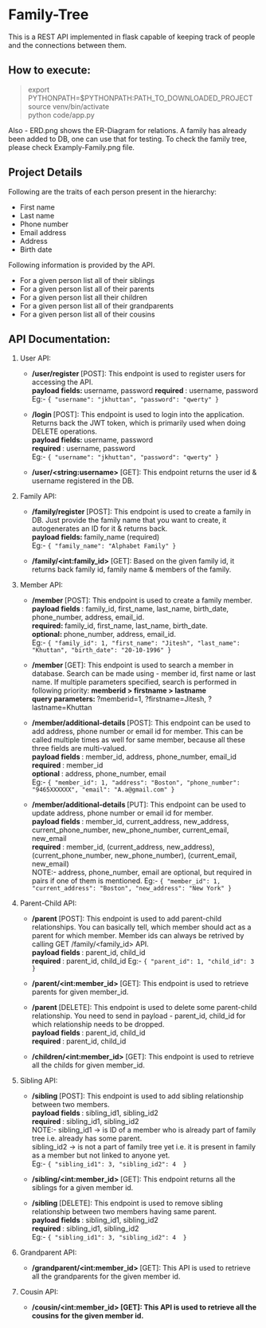# Family-Tree

This is a REST API implemented in flask capable of keeping track of people and the connections between them.


## How to execute:
> export PYTHONPATH=$PYTHONPATH:PATH_TO_DOWNLOADED_PROJECT  
> source venv/bin/activate  
> python code/app.py  

Also - ERD.png shows the ER-Diagram for relations. A family has already been added to DB, one can use that for testing. To check the family tree, please check Examply-Family.png file.


## Project Details

Following are the traits of each person present in the hierarchy:
- First name
- Last name
- Phone number
- Email address
- Address
- Birth date

Following information is provided by the API.
- For a given person list all of their siblings
- For a given person list all of their parents
- For a given person list all their children
- For a given person list all of their grandparents
- For a given person list all of their cousins

## API Documentation:  

1. User API:
    - <b> /user/register </b> [POST]: This endpoint is used to register users for accessing the API.  
      <b> payload fields: </b> username, password
      <b> required </b>: username, password   
      Eg:- `{ "username": "jkhuttan", "password": "qwerty" }`

    - <b> /login </b> [POST]: This endpoint is used to login into the application. Returns back the JWT token, which is primarily used when doing DELETE operations.  
      <b> payload fields: </b> username, password  
      <b> required </b>: username, password  
      Eg:- `{ "username": "jkhuttan", "password": "qwerty" }`

    - <b> /user/\<string:username\> </b> [GET]: This endpoint returns the user id & username registered in the DB.
  
2. Family API:
    - <b> /family/register </b> [POST]: This endpoint is used to create a family in DB. Just provide the family name that you want to create, it autogenerates an ID for it & returns back.  
      <b> payload fields: </b> family_name (required)  
      Eg:- `{ "family_name": "Alphabet Family" }`  

    - <b> /family/\<int:family_id\> </b> [GET]: Based on the given family id, it returns back family id, family name & members of the family.  
  
3. Member API:
    - <b> /member </b> [POST]: This endpoint is used to create a family member.  
      <b> payload fields </b>: family_id, first_name, last_name, birth_date, phone_number, address, email_id.  
      <b> required: </b> family_id, first_name, last_name, birth_date.  
      <b> optional: </b> phone_number, address, email_id.  
      Eg:- `{
        "family_id": 1,
        "first_name": "Jitesh",
        "last_name": "Khuttan",
        "birth_date": "20-10-1996"
      }`

    - <b> /member </b> [GET]: This endpoint is used to search a member in database. Search can be made using - member id, first name or last name.
      If multiple parameters specified, search is performed in following priority: <b> memberid > firstname > lastname </b>   
      <b> query parameters: </b> ?memberid=1, ?firstname=Jitesh, ?lastname=Khuttan

    - <b> /member/additional-details </b> [POST]: This endpoint can be used to add address, phone number or email id for member. This can be called multiple times as well for same member, because all these three fields are multi-valued.  
      <b> payload fields </b>: member_id, address, phone_number, email_id  
      <b> required </b>: member_id  
      <b> optional </b>: address, phone_number, email  
      Eg:- `{
          "member_id": 1,
          "address": "Boston",
          "phone_number": "9465XXXXXX",
          "email": "A.a@gmail.com"
      }`

     - <b> /member/additional-details </b> [PUT]: This endpoint can be used to update address, phone number or email id for member.  
       <b> payload fields </b>: member_id, current_address, new_address, current_phone_number, new_phone_number, current_email, new_email  
       <b> required </b>: member_id, (current_address, new_address), (current_phone_number, new_phone_number), (current_email, new_email)  
       NOTE:- address, phone_number, email are optional, but required in pairs if one of them is mentioned.
       Eg:- `{
          "member_id": 1,
          "current_address": "Boston",
          "new_address": "New York"
      }`
    
4. Parent-Child API:
    - <b> /parent </b> [POST]: This endpoint is used to add parent-child relationships. You can basically tell, which member should act as a parent for which member. Member ids can always be retrived by calling GET /family/<family_id> API.  
       <b> payload fields </b>: parent_id, child_id  
       <b> required </b>: parent_id, child_id
       Eg:- `{
          "parent_id": 1,
          "child_id": 3
      }`

    - <b> /parent/\<int:member_id\> </b> [GET]: This endpoint is used to retrieve parents for given member_id.  
    - <b> /parent </b> [DELETE]: This endpoint is used to delete some parent-child relationship. You need to send in payload - parent_id, child_id for which relationship needs to be dropped.  
      <b> payload fields </b>: parent_id, child_id  
      <b> required </b>: parent_id, child_id  
    - <b> /children/\<int:member_id\> </b> [GET]: This endpoint is used to retrieve all the childs for given member_id. 
  
5. Sibling API:
    - <b> /sibling </b> [POST]: This endpoint is used to add sibling relationship between two members.  
      <b> payload fields </b>: sibling_id1, sibling_id2  
      <b> required </b>: sibling_id1, sibling_id2  
      NOTE:- sibling_id1 -> is ID of a member who is already part of family tree i.e. already has some parent.  
             sibling_id2 -> is not a part of family tree yet i.e. it is present in family as a member but not linked to anyone yet.    
      Eg:- `{
          "sibling_id1": 3,
          "sibling_id2": 4 
      }`

    - <b> /sibling/\<int:member_id\> </b> [GET]: This endpoint returns all the siblings for a given member id.  
    - <b> /sibling </b> [DELETE]: This endpoint is used to remove sibling relationship between two members having same parent.  
      <b> payload fields </b>: sibling_id1, sibling_id2  
      <b> required </b>: sibling_id1, sibling_id2  
      Eg:- `{
          "sibling_id1": 3,
          "sibling_id2": 4 
      }`
    
    
6. Grandparent API:
    - <b> /grandparent/\<int:member_id\> </b> [GET]: This API is used to retrieve all the grandparents for the given member id.
  
7. Cousin API:
    - <b> /cousin/\<int:member_id\> [GET]: This API is used to retrieve all the cousins for the given member id.
